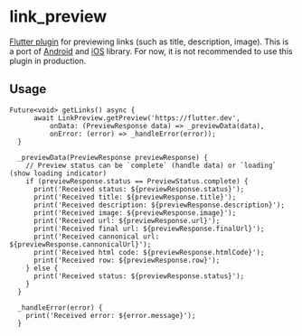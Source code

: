 # link_preview

[Flutter plugin](https://pub.dev/packages/link_preview) for previewing links (such as title, description, image). This is a port of [Android](https://github.com/LeonardoCardoso/Android-Link-Preview) and [iOS](https://github.com/LeonardoCardoso/SwiftLinkPreview) library. For now, it is not recommended to use this plugin in production.

## Usage

```
Future<void> getLinks() async {
      await LinkPreview.getPreview('https://flutter.dev',
          onData: (PreviewResponse data) => _previewData(data),
          onError: (error) => _handleError(error));
  }

  _previewData(PreviewResponse previewResponse) {
    // Preview status can be `complete` (handle data) or `loading` (show loading indicator)
    if (previewResponse.status == PreviewStatus.complete) {
      print('Received status: ${previewResponse.status}');
      print('Received title: ${previewResponse.title}');
      print('Received description: ${previewResponse.description}');
      print('Received image: ${previewResponse.image}');
      print('Received url: ${previewResponse.url}');
      print('Received final url: ${previewResponse.finalUrl}');
      print('Received cannonical url: ${previewResponse.cannonicalUrl}');
      print('Received html code: ${previewResponse.htmlCode}');
      print('Received row: ${previewResponse.row}');      
    } else {
      print('Received status: ${previewResponse.status}');
    }
  }
  
  _handleError(error) {
    print('Received error: ${error.message}');
  }
```


